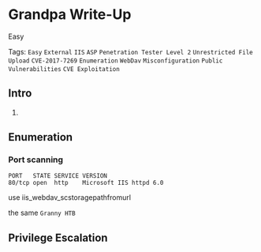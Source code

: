 # Grandpa Write-Up

Easy

Tags:
`Easy`
`External`
`IIS`
`ASP`
`Penetration Tester Level 2`
`Unrestricted File Upload`
`CVE-2017-7269`
`Enumeration`
`WebDav`
`Misconfiguration`
`Public Vulnerabilities`
`CVE Exploitation`


## Intro

1. 

## Enumeration

### Port scanning

```
PORT   STATE SERVICE VERSION
80/tcp open  http    Microsoft IIS httpd 6.0
```

use iis_webdav_scstoragepathfromurl

the same `Granny HTB`

## Privilege Escalation
